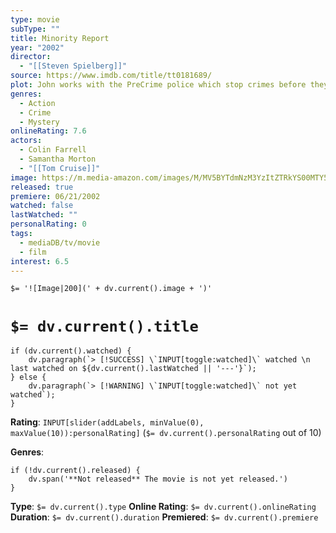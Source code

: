 ```yaml
---
type: movie
subType: ""
title: Minority Report
year: "2002"
director:
  - "[[Steven Spielberg]]"
source: https://www.imdb.com/title/tt0181689/
plot: John works with the PreCrime police which stop crimes before they take place, with the help of three 'PreCogs' who can foresee crimes. Events ensue when John finds himself framed for a future murder.
genres:
  - Action
  - Crime
  - Mystery
onlineRating: 7.6
actors:
  - Colin Farrell
  - Samantha Morton
  - "[[Tom Cruise]]"
image: https://m.media-amazon.com/images/M/MV5BYTdmNzM3YzItZTRkYS00MTY5LTg4ZmItNjFmNTk2N2Q2NmNlXkEyXkFqcGc@._V1_SX300.jpg
released: true
premiere: 06/21/2002
watched: false
lastWatched: ""
personalRating: 0
tags:
  - mediaDB/tv/movie
  - film
interest: 6.5
---
```


`$= '![Image|200](' + dv.current().image + ')'`

# `$= dv.current().title`

```dataviewjs
if (dv.current().watched) {
	dv.paragraph(`> [!SUCCESS] \`INPUT[toggle:watched]\` watched \n last watched on ${dv.current().lastWatched || '---'}`);
} else {
	dv.paragraph(`> [!WARNING] \`INPUT[toggle:watched]\` not yet watched`);
}
```

**Rating**:  `INPUT[slider(addLabels, minValue(0), maxValue(10)):personalRating]` (`$= dv.current().personalRating` out of 10)

**Genres**:
```dataviewjs
if (!dv.current().released) {
	dv.span('**Not released** The movie is not yet released.')
}
```

**Type**: `$= dv.current().type`
**Online Rating**: `$= dv.current().onlineRating`
**Duration**:  `$= dv.current().duration`
**Premiered**: `$= dv.current().premiere`